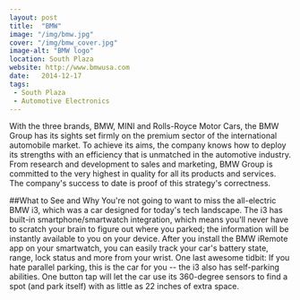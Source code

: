 ```yaml
---
layout: post
title:  "BMW"
image: "/img/bmw.jpg"
cover: "/img/bmw_cover.jpg"
image-alt: "BMW logo"
location: South Plaza
website: http://www.bmwusa.com
date:   2014-12-17
tags:
 - South Plaza
 - Automotive Electronics
---
```


With the three brands, BMW, MINI and Rolls-Royce Motor Cars, the BMW Group has its sights set firmly on the premium sector of the international automobile market. To achieve its aims, the company knows how to deploy its strengths with an efficiency that is unmatched in the automotive industry. From research and development to sales and marketing, BMW Group is committed to the very highest in quality for all its products and services. The company's success to date is proof of this strategy's correctness.

##What to See and Why
You're not going to want to miss the all-electric BMW i3, which was a car designed for today's tech landscape. The i3 has built-in smartphone/smartwatch integration, which means you'll never have to scratch your brain to figure out where you parked; the information will be instantly available to you on your device. After you install the BMW iRemote app on your smartwatch, you can easily track your car's battery state, range, lock status and more from your wrist. One last awesome tidbit: If you hate parallel parking, this is the car for you -- the i3 also has self-parking abilities. One button tap will let the car use its 360-degree sensors to find a spot (and park itself) with as little as 22 inches of extra space.